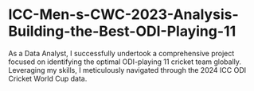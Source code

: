 # ICC-Men-s-CWC-2023-Analysis-Building-the-Best-ODI-Playing-11
As a Data Analyst, I successfully undertook a comprehensive project focused on identifying the optimal ODI-playing 11 cricket team globally. Leveraging my skills, I meticulously navigated through the 2024 ICC ODI Cricket World Cup data.
